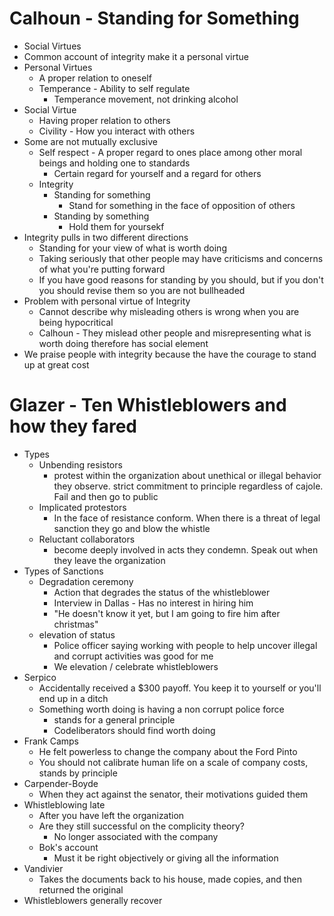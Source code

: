 # Calhoun - Standing for Something
+ Social Virtues
+ Common account of integrity make it a personal virtue
+ Personal Virtues
    - A proper relation to oneself
    - Temperance - Ability to self regulate
        + Temperance movement, not drinking alcohol
+ Social Virtue
    - Having proper relation to others
    - Civility - How you interact with others
+ Some are not mutually exclusive
    - Self respect - A proper regard to ones place among other moral beings and
      holding one to standards
        + Certain regard for yourself and a regard for others
    - Integrity
        + Standing for something
            - Stand for something in the face of opposition of others
        + Standing by something
            - Hold them for yoursekf
+ Integrity pulls in two different directions
    - Standing for your view of what is worth doing
    - Taking seriously that other people may have criticisms and concerns of
      what you're putting forward
    - If you have good reasons for standing by you should, but if you don't you
      should revise them so you are not bullheaded
+ Problem with personal virtue of Integrity
    - Cannot describe why misleading others is wrong when you are being
      hypocritical
    - Calhoun - They mislead other people and misrepresenting what is worth
      doing therefore has social element
+ We praise people with integrity because the have the courage to stand
  up at great cost

# Glazer - Ten Whistleblowers and how they fared
+ Types
    - Unbending resistors
        + protest within the organization about unethical or illegal behavior
          they observe. strict commitment to principle regardless of cajole.
          Fail and then go to public
    - Implicated protestors
        + In the face of resistance conform. When there is a threat of legal
          sanction they go and blow the whistle
    - Reluctant collaborators
        + become deeply involved in acts they condemn. Speak out when they leave
          the organization
+ Types of Sanctions
    - Degradation ceremony
        + Action that degrades the status of the whistleblower
        + Interview in Dallas - Has no interest in hiring him
        + "He doesn't know it yet, but I am going to fire him after christmas"
    - elevation of status
        + Police officer saying working with people to help uncover illegal and
          corrupt activities was good for me
        + We elevation / celebrate whistleblowers
+ Serpico
    - Accidentally received a $300 payoff. You keep it to yourself or you'll end
      up in a ditch
    - Something worth doing is having a non corrupt police force
        + stands for a general principle
        + Codeliberators should find worth doing
+ Frank Camps
    - He felt powerless to change the company about the Ford Pinto
    - You should not calibrate human life on a scale of company costs, stands by
      principle
+ Carpender-Boyde
    - When they act against the senator, their motivations guided them
+ Whistleblowing late
    - After you have left the organization
    - Are they still successful on the complicity theory?
        + No longer associated with the company
    - Bok's account
        - Must it be right objectively or giving all the information
+ Vandivier
    - Takes the documents back to his house, made copies, and then returned the
      original
+ Whistleblowers generally recover
